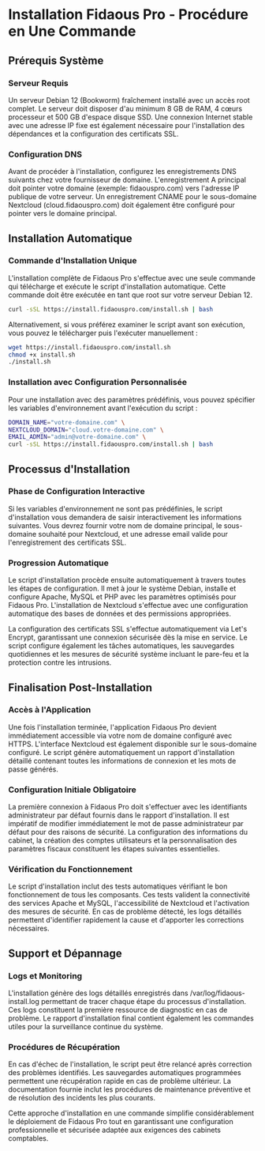 # Installation Fidaous Pro - Procédure en Une Commande

## Prérequis Système

### Serveur Requis
Un serveur Debian 12 (Bookworm) fraîchement installé avec un accès root complet. Le serveur doit disposer d'au minimum 8 GB de RAM, 4 cœurs processeur et 500 GB d'espace disque SSD. Une connexion Internet stable avec une adresse IP fixe est également nécessaire pour l'installation des dépendances et la configuration des certificats SSL.

### Configuration DNS
Avant de procéder à l'installation, configurez les enregistrements DNS suivants chez votre fournisseur de domaine. L'enregistrement A principal doit pointer votre domaine (exemple: fidaouspro.com) vers l'adresse IP publique de votre serveur. Un enregistrement CNAME pour le sous-domaine Nextcloud (cloud.fidaouspro.com) doit également être configuré pour pointer vers le domaine principal.

## Installation Automatique

### Commande d'Installation Unique

L'installation complète de Fidaous Pro s'effectue avec une seule commande qui télécharge et exécute le script d'installation automatique. Cette commande doit être exécutée en tant que root sur votre serveur Debian 12.

```bash
curl -sSL https://install.fidaouspro.com/install.sh | bash
```

Alternativement, si vous préférez examiner le script avant son exécution, vous pouvez le télécharger puis l'exécuter manuellement :

```bash
wget https://install.fidaouspro.com/install.sh
chmod +x install.sh
./install.sh
```

### Installation avec Configuration Personnalisée

Pour une installation avec des paramètres prédéfinis, vous pouvez spécifier les variables d'environnement avant l'exécution du script :

```bash
DOMAIN_NAME="votre-domaine.com" \
NEXTCLOUD_DOMAIN="cloud.votre-domaine.com" \
EMAIL_ADMIN="admin@votre-domaine.com" \
curl -sSL https://install.fidaouspro.com/install.sh | bash
```

## Processus d'Installation

### Phase de Configuration Interactive
Si les variables d'environnement ne sont pas prédéfinies, le script d'installation vous demandera de saisir interactivement les informations suivantes. Vous devrez fournir votre nom de domaine principal, le sous-domaine souhaité pour Nextcloud, et une adresse email valide pour l'enregistrement des certificats SSL.

### Progression Automatique
Le script d'installation procède ensuite automatiquement à travers toutes les étapes de configuration. Il met à jour le système Debian, installe et configure Apache, MySQL et PHP avec les paramètres optimisés pour Fidaous Pro. L'installation de Nextcloud s'effectue avec une configuration automatique des bases de données et des permissions appropriées.

La configuration des certificats SSL s'effectue automatiquement via Let's Encrypt, garantissant une connexion sécurisée dès la mise en service. Le script configure également les tâches automatiques, les sauvegardes quotidiennes et les mesures de sécurité système incluant le pare-feu et la protection contre les intrusions.

## Finalisation Post-Installation

### Accès à l'Application
Une fois l'installation terminée, l'application Fidaous Pro devient immédiatement accessible via votre nom de domaine configuré avec HTTPS. L'interface Nextcloud est également disponible sur le sous-domaine configuré. Le script génère automatiquement un rapport d'installation détaillé contenant toutes les informations de connexion et les mots de passe générés.

### Configuration Initiale Obligatoire
La première connexion à Fidaous Pro doit s'effectuer avec les identifiants administrateur par défaut fournis dans le rapport d'installation. Il est impératif de modifier immédiatement le mot de passe administrateur par défaut pour des raisons de sécurité. La configuration des informations du cabinet, la création des comptes utilisateurs et la personnalisation des paramètres fiscaux constituent les étapes suivantes essentielles.

### Vérification du Fonctionnement
Le script d'installation inclut des tests automatiques vérifiant le bon fonctionnement de tous les composants. Ces tests valident la connectivité des services Apache et MySQL, l'accessibilité de Nextcloud et l'activation des mesures de sécurité. En cas de problème détecté, les logs détaillés permettent d'identifier rapidement la cause et d'apporter les corrections nécessaires.

## Support et Dépannage

### Logs et Monitoring
L'installation génère des logs détaillés enregistrés dans /var/log/fidaous-install.log permettant de tracer chaque étape du processus d'installation. Ces logs constituent la première ressource de diagnostic en cas de problème. Le rapport d'installation final contient également les commandes utiles pour la surveillance continue du système.

### Procédures de Récupération
En cas d'échec de l'installation, le script peut être relancé après correction des problèmes identifiés. Les sauvegardes automatiques programmées permettent une récupération rapide en cas de problème ultérieur. La documentation fournie inclut les procédures de maintenance préventive et de résolution des incidents les plus courants.

Cette approche d'installation en une commande simplifie considérablement le déploiement de Fidaous Pro tout en garantissant une configuration professionnelle et sécurisée adaptée aux exigences des cabinets comptables.